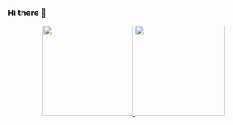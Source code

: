 ### Hi there 👋

<div align="center">
  <a href="https://github.com/g-fogaca">
  <img height="180em" src="https://github-readme-stats.vercel.app/api?username=g-fogaca&show_icons=true&theme=dark&include_all_commits=true&count_private=true"/>
  <img height="180em" src="https://github-readme-stats.vercel.app/api/top-langs/?username=g-fogaca&layout=compact&langs_count=7&theme=dark"/>
</div>
